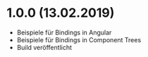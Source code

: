 1.0.0 (13.02.2019)
==================
- Beispiele für Bindings in Angular
- Beispiele für Bindings in Component Trees
- Build veröffentlicht
